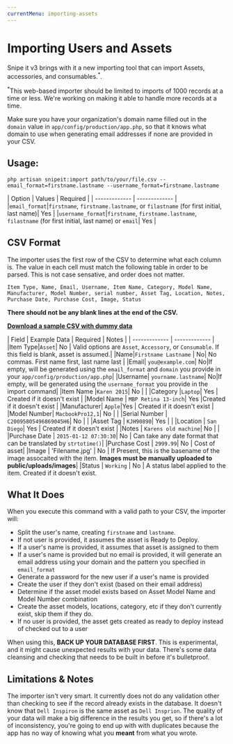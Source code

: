 ```yaml
---
currentMenu: importing-assets
---
```


# Importing Users and Assets

<div id="generated-toc" class="generate_from_h2"></div>

Snipe it v3 brings with it a new importing tool that can import Assets, accessories, and consumables.<sup>*</sup>.

<sup>*</sup>This web-based importer should be limited to imports of 1000 records at a time or less. We're working on making it able to handle more records at a time.

Make sure you have your organization's domain name filled out in the `domain` value in `app/config/production/app.php`, so that it knows what domain to use when generating email addresses if none are provided in your CSV.

## Usage:

```
php artisan snipeit:import path/to/your/file.csv --email_format=firstname.lastname --username_format=firstname.lastname
```


| Option  | Values | Required |
| ------------- | ------------- |
|`email_format`|`firstname`, `firstname.lastname`, or `filastname` (for first initial, last name)| Yes |
|`username_format`|`firstname`, `firstname.lastname`, `filastname` (for first initial, last name) or `email`| Yes |


## CSV Format
The importer uses the first row of the CSV to determine what each column is.  The value in each cell must match the following table in order to be parsed.  This is not case sensative, and order does not matter.

```
Item Type, Name, Email, Username, Item Name, Category, Model Name, Manufacturer, Model Number, serial number, Asset Tag, Location, Notes, Purchase Date, Purchase Cost, Image, Status
```

 **There should not be any blank lines at the end of the CSV.**

[__Download a sample CSV with dummy data__](http://docs.snipeitapp.com/sample-assets.csv)

| Field   | Example Data | Required | Notes |
| ------------- | ------------- |
|Item Type|`Asset`| No | Valid options are `Asset`, `Accessory`, or `Consumable`.  If this field is blank, asset is assumed.|
|Name|`Firstname Lastname` | No| No commas. First name first, last name last |
|Email| `you@example.com`| No|If empty, will be generated using the `email_format` and `domain` you provide in your `app/config/production/app.php`|
|Username| `yourname.lastname`| No|If empty, will be generated using the `username_format` you provide in the import command|
|Item Name |`Karen 2015`| No |  |
|Category |`Laptop`| Yes | Created if it doesn't exist |
|Model Name | `MBP Retina 13-inch`| Yes |Created if it doesn't exist |
|Manufacturer| `Apple`|Yes | Created if it doesn't exist |
|Model Number| `MacbookPro12,1`| No |  |
|Serial Number | `C20095805496869045H6`| No |  |
|Asset Tag | `KJH90890`| Yes | |
|Location | `San Diego`| Yes | Created if it doesn't exist |
|Notes | `Karens old machine`| No | |
|Purchase Date | `2015-01-12 07:30:30`| No | Can take any date format that can be translated by `strtotime()`|
|Purchase Cost | `2999.99`| No | Cost of asset|
|Image         | 'Filename.jpg' | No | If Present, this is the basename of the image assocaited with the item.  **Images must be manually uploaded to public/uploads/images**|
|Status		   | `Working` | No | A status label applied to the item.  Created if it doesn't exist.

## What It Does

When you execute this command with a valid path to your CSV, the importer will:

- Split the user's name, creating `firstname` and `lastname`.
- If not user is provided, it assumes the asset is Ready to Deploy.
- If a user's name is provided, it assumes that asset is assigned to them
- If a user's name is provided but no email is provided, it will generate an email address using your domain and the pattern you specified in `email_format`
- Generate a password for the new user if a user's name is provided
- Create the user if they don't exist (based on their email address)
- Determine if the asset model exists based on Asset Model Name and Model Number combination
- Create the asset models, locations, category, etc if they don't currently exist, skip them if they do.
- If no user is provided, the asset gets created as ready to deploy instead of checked out to a user

When using this, __BACK UP YOUR DATABASE FIRST__. This is experimental, and it might cause unexpected results with your data. There's some data cleansing and checking that needs to be built in before it's bulletproof.

## Limitations & Notes

The importer isn't very smart. It currently does not do any validation other than checking to see if the record already exists in the database. It doesn't know that `Dell Inspiron` is the same asset as `Dell Insprion`. The quality of your data will make a big difference in the results you get, so if there's a lot of inconsistency, you're going to end up with with duplicates because the app has no way of knowing what you **meant** from what you wrote.
